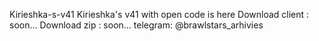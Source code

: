 Kirieshka-s-v41
Kirieshka's v41 with open code is here 
Download client : soon... 
Download zip : soon... 
telegram: @brawlstars_arhivies
